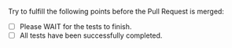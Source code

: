 Try to fulfill the following points before the Pull Request is merged:

- [ ] Please WAIT for the tests to finish.
- [ ] All tests have been successfully completed.
